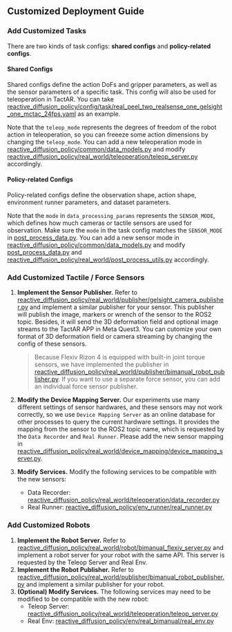 ## Customized Deployment Guide

### Add Customized Tasks
There are two kinds of task configs: **shared configs** and **policy-related configs**.
#### Shared Configs
Shared configs define the action DoFs and gripper parameters, as well as the sensor parameters of a specific task. This config will also be used for teleoperation in TactAR.
You can take [reactive_diffusion_policy/config/task/real_peel_two_realsense_one_gelsight_one_mctac_24fps.yaml](../reactive_diffusion_policy/config/task/real_peel_two_realsense_one_gelsight_one_mctac_24fps.yaml)
as an example.

Note that the `teleop_mode` represents the degrees of freedom of the robot action in teleoperation, so you can freeeze some action dimensions by changing the `teleop_mode`.
You can add a new teleoperation mode in [reactive_diffusion_policy/common/data_models.py](../reactive_diffusion_policy/common/data_models.py) and
modify [reactive_diffusion_policy/real_world/teleoperation/teleop_server.py](../reactive_diffusion_policy/real_world/teleoperation/teleop_server.py) accordingly.

#### Policy-related Configs
Policy-related configs define the observation shape, action shape, environment runner parameters, and dataset parameters.

Note that the `mode` in `data_processing_params` represents the `SENSOR_MODE`, which defines how much cameras or tactile sensors are used for observation.
Make sure the `mode` in the task config matches the `SENSOR_MODE` in [post_process_data.py](post_process_data.py).
You can add a new sensor mode in [reactive_diffusion_policy/common/data_models.py](../reactive_diffusion_policy/common/data_models.py) and
modify [post_process_data.py](post_process_data.py) and [reactive_diffusion_policy/real_world/post_process_utils.py](../reactive_diffusion_policy/real_world/post_process_utils.py) accordingly.

### Add Customized Tactile / Force Sensors
1. **Implement the Sensor Publisher.**
   Refer to [reactive_diffusion_policy/real_world/publisher/gelsight_camera_publisher.py](../reactive_diffusion_policy/real_world/publisher/gelsight_camera_publisher.py)
   and implement a similar publisher for your sensor.
   This publisher will publish the image, markers or wrench of the sensor to the ROS2 topic. Besides, it will send the 3D deformation field and optional image streams to the TactAR APP in Meta Quest3. You can cutomize your own format of 3D deformation field or camera streaming by changing the config of these sensors.
   > Because Flexiv Rizon 4 is equipped with built-in joint torque sensors, we have implemented the publisher in
     [reactive_diffusion_policy/real_world/publisher/bimanual_robot_publisher.py](../reactive_diffusion_policy/real_world/publisher/bimanual_robot_publisher.py).
     If you want to use a separate force sensor, you can add an individual force sensor publisher.
2. **Modify the Device Mapping Server.**
   Our experiments use many different settings of sensor hardwares, and these sensors may not work correctly, so we use `Device Mapping Server` as an online database for other processes to query the current hardware settings.
   It provides the mapping from the sensor to the ROS2 topic name,
   which is requested by the `Data Recorder` and `Real Runner`. Please add the new sensor mapping in [reactive_diffusion_policy/real_world/device_mapping/device_mapping_server.py](../reactive_diffusion_policy/real_world/device_mapping/device_mapping_server.py).
    
3. **Modify Services.**
   Modify the following services to be compatible with the new sensors:
   - Data Recorder: [reactive_diffusion_policy/real_world/teleoperation/data_recorder.py](../reactive_diffusion_policy/real_world/teleoperation/data_recorder.py)
   - Real Runner: [reactive_diffusion_policy/env_runner/real_runner.py](../reactive_diffusion_policy/env_runner/real_runner.py)

### Add Customized Robots
1. **Implement the Robot Server.**
   Refer to [reactive_diffusion_policy/real_world/robot/bimanual_flexiv_server.py](../reactive_diffusion_policy/real_world/robot/bimanual_flexiv_server.py)
   and implement a robot server for your robot with the same API.
   This server is requested by the Teleop Server and Real Env.
2. **Implement the Robot Publisher.**
   Refer to [reactive_diffusion_policy/real_world/publisher/bimanual_robot_publisher.py](../reactive_diffusion_policy/real_world/publisher/bimanual_robot_publisher.py)
   and implement a similar publisher for your robot.
3. **(Optional) Modify Services.**
   The following services may need to be modified to be compatible with the new robot:
   - Teleop Server: [reactive_diffusion_policy/real_world/teleoperation/teleop_server.py](../reactive_diffusion_policy/real_world/teleoperation/teleop_server.py)
   - Real Env: [reactive_diffusion_policy/env/real_bimanual/real_env.py](../reactive_diffusion_policy/env/real_bimanual/real_env.py)
